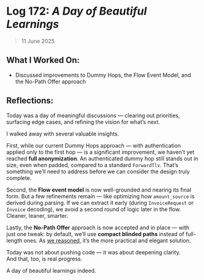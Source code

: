 # Log 172: _A Day of Beautiful Learnings_

> 11 June 2025

## What I Worked On:

- Discussed improvements to Dummy Hops, the Flow Event Model, and the No-Path
  Offer approach

## Reflections:

Today was a day of meaningful discussions — clearing out priorities, surfacing
edge cases, and refining the vision for what’s next.

I walked away with several valuable insights.

First, while our current Dummy Hops approach — with authentication applied only
to the first hop — is a significant improvement, we haven’t yet reached **full
anonymization**. An authenticated dummy hop still stands out in size, even when
padded, compared to a standard `ForwardTlv`. That’s something we’ll need to
address before we can consider the design truly complete.

Second, the **Flow event model** is now well-grounded and nearing its final
form. But a few refinements remain — like optimizing how `amount_source` is
derived during parsing. If we can extract it early (during `InvoiceRequest` or
`Invoice` decoding), we avoid a second round of logic later in the flow.
Cleaner, leaner, smarter.

Lastly, the **No-Path Offer** approach is now accepted and in place — with just
one tweak: by default, we’ll use **compact blinded paths** instead of
full-length ones. As
[we reasoned](https://github.com/lightningdevkit/rust-lightning/pull/3246#pullrequestreview-2898070836),
it’s the more practical and elegant solution.

Today was not about pushing code — it was about deepening clarity.  
And that, too, is real progress.

A day of beautiful learnings indeed.
